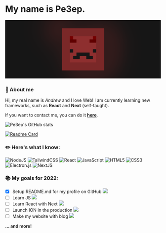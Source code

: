 # My name is Pe3ep.
![Banner](https://github.com/pe3ep/pe3ep/blob/main/git/assets/banner.png)
### :briefcase: About me
Hi, my real name is _Andrew_ and I love Web! I am currently learning new frameworks, such as **React** and **Next** (self-taught).

If you want to contact me, you can do it **[here](https://solo.to/pe3ep)**.

![Pe3ep's GitHub stats](https://github-readme-stats.vercel.app/api?username=Pe3ep&show_icons=true&theme=react)

[![Readme Card](https://github-readme-stats.vercel.app/api/pin/?username=Pe3ep&repo=ion-app&theme=react)](https://github.com/pe3ep/ion-app)

### :pencil2: Here's what I know:
![NodeJS](https://img.shields.io/badge/node.js-6DA55F?style=for-the-badge&logo=node.js&logoColor=white)
![TailwindCSS](https://img.shields.io/badge/tailwindcss-%2338B2AC.svg?style=for-the-badge&logo=tailwind-css&logoColor=white)
![React](https://img.shields.io/badge/react-%2320232a.svg?style=for-the-badge&logo=react&logoColor=%2361DAFB)
![JavaScript](https://img.shields.io/badge/javascript-%23323330.svg?style=for-the-badge&logo=javascript&logoColor=%23F7DF1E)
![HTML5](https://img.shields.io/badge/html5-%23E34F26.svg?style=for-the-badge&logo=html5&logoColor=white)
![CSS3](https://img.shields.io/badge/css3-%231572B6.svg?style=for-the-badge&logo=css3&logoColor=white)
![Electron.js](https://img.shields.io/badge/Electron-191970?style=for-the-badge&logo=Electron&logoColor=white)
![NextJS](https://img.shields.io/badge/next.js-000000?style=for-the-badge&logo=nextdotjs&logoColor=white)

### :books: My goals for 2022:
- [x] Setup README.md for my profile on GitHub ![](https://us-central1-progress-markdown.cloudfunctions.net/progress/100)
- [ ] Learn JS ![](https://us-central1-progress-markdown.cloudfunctions.net/progress/70)
- [ ] Learn React with Next ![](https://us-central1-progress-markdown.cloudfunctions.net/progress/23)
- [ ] Launch ION in the production ![](https://us-central1-progress-markdown.cloudfunctions.net/progress/47)
- [ ] Make my website with blog ![](https://us-central1-progress-markdown.cloudfunctions.net/progress/0) 

**... and more!**
